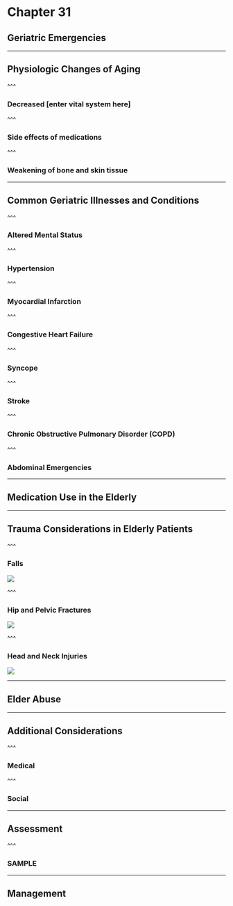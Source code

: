 # Chapter 31
## Geriatric Emergencies

---

## Physiologic Changes of Aging

^^^

### Decreased <b>[enter vital system here]</b>

^^^

### Side effects of medications

^^^

### Weakening of bone and skin tissue

---

## Common Geriatric Illnesses and Conditions

^^^

### Altered Mental Status

^^^

### Hypertension

^^^

### Myocardial Infarction

^^^

### Congestive Heart Failure

^^^

### Syncope

^^^

### Stroke

^^^

### Chronic Obstructive Pulmonary Disorder (COPD)

^^^

### Abdominal Emergencies

---

## Medication Use in the Elderly

---

## Trauma Considerations in Elderly Patients

^^^

### Falls  
![](http://i.giphy.com/DdotCCeucTHmU.gif)  


^^^

### Hip and Pelvic Fractures  
![](http://i.giphy.com/13J4mAfd4iHC5G.gif)  


^^^

### Head and Neck Injuries  
![](http://i.giphy.com/3oEdvck9Fl9gOQYFIk.gif)  


---

## Elder Abuse

---

## Additional Considerations

^^^

### Medical

^^^

### Social

---

## Assessment

^^^

### <b>SAMPLE</b>

---

## Management